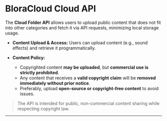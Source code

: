 # BloraCloud Cloud API

The **Cloud Folder API** allows users to upload public content that does not fit into other categories and fetch it via API requests, minimizing local storage usage.

* **Content Upload & Access:** Users can upload content (e.g., sound effects) and retrieve it programmatically.

* **Content Policy:**

  * Copyrighted content **may be uploaded**, but **commercial use is strictly prohibited**.
  * Any content that receives a **valid copyright claim** will be **removed immediately without prior notice**.
  * Preferably, upload **open-source or copyright-free content** to avoid issues.

> The API is intended for public, non-commercial content sharing while respecting copyright law.

---
